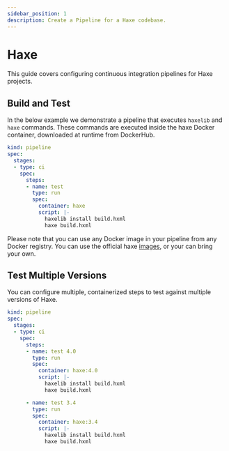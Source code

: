 ```yaml
---
sidebar_position: 1
description: Create a Pipeline for a Haxe codebase.
---
```


# Haxe

This guide covers configuring continuous integration pipelines for Haxe projects.

## Build and Test

In the below example we demonstrate a pipeline that executes `haxelib` and `haxe` commands. These commands are executed inside the haxe Docker container, downloaded at runtime from DockerHub.

```yaml {} showLineNumbers
kind: pipeline
spec:
  stages:
  - type: ci
    spec:
      steps:
      - name: test
        type: run
        spec:
          container: haxe
          script: |-
            haxelib install build.hxml
            haxe build.hxml
```

Please note that you can use any Docker image in your pipeline from any Docker registry. You can use the official haxe [images](https://hub.docker.com/r/_/haxe/), or your can bring your own.

## Test Multiple Versions

You can configure multiple, containerized steps to test against multiple versions of Haxe.

```yaml {10,18} showLineNumbers
kind: pipeline
spec:
  stages:
  - type: ci
    spec:
      steps:
      - name: test 4.0
        type: run
        spec:
          container: haxe:4.0
          script: |-
            haxelib install build.hxml
            haxe build.hxml

      - name: test 3.4
        type: run
        spec:
          container: haxe:3.4
          script: |-
            haxelib install build.hxml
            haxe build.hxml
```